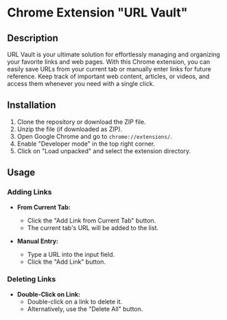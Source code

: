 # Chrome Extension "URL Vault"

## Description

URL Vault is your ultimate solution for effortlessly managing and organizing your favorite links and web pages. With this Chrome extension, you can easily save URLs from your current tab or manually enter links for future reference. Keep track of important web content, articles, or videos, and access them whenever you need with a single click.

## Installation

1. Clone the repository or download the ZIP file.
2. Unzip the file (if downloaded as ZIP).
3. Open Google Chrome and go to `chrome://extensions/`.
4. Enable "Developer mode" in the top right corner.
5. Click on "Load unpacked" and select the extension directory.

## Usage

### Adding Links

- **From Current Tab:**
  - Click the "Add Link from Current Tab" button.
  - The current tab's URL will be added to the list.

- **Manual Entry:**
  - Type a URL into the input field.
  - Click the "Add Link" button.

### Deleting Links

- **Double-Click on Link:**
  - Double-click on a link to delete it.
  - Alternatively, use the "Delete All" button.

